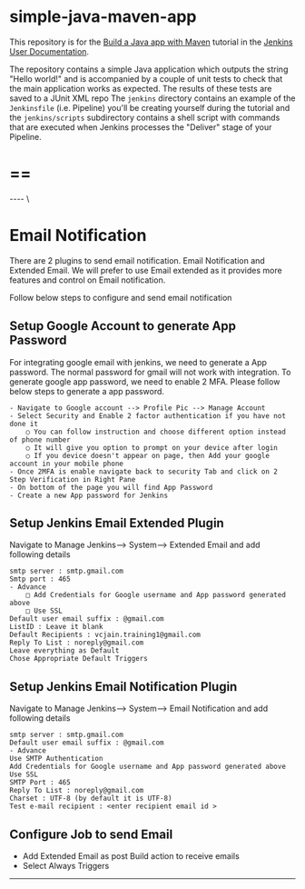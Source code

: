 # simple-java-maven-app

This repository is for the
[Build a Java app with Maven](https://jenkins.io/doc/tutorials/build-a-java-app-with-maven/)
tutorial in the [Jenkins User Documentation](https://jenkins.io/doc/).

The repository contains a simple Java application which outputs the string
"Hello world!" and is accompanied by a couple of unit tests to check that the
main application works as expected. The results of these tests are saved to a
JUnit XML repo
The `jenkins` directory contains an example of the `Jenkinsfile` (i.e. Pipeline)
you'll be creating yourself during the tutorial and the `jenkins/scripts` subdirectory
contains a shell script with commands that are executed when Jenkins processes
the "Deliver" stage of your Pipeline.
# ==
---- \


# Email Notification
There are 2 plugins to send email notification. Email Notification and Extended Email. We will prefer to use Email extended as it provides more features and control on Email notification.

Follow below steps to configure and send email notification

## Setup Google Account to generate App Password
For integrating google email with jenkins, we need to generate a App password. The normal password for gmail will not work with integration. 
To generate google app password, we need to enable 2 MFA. Please follow below steps to generate a app password.

```
- Navigate to Google account --> Profile Pic --> Manage Account
- Select Security and Enable 2 factor authentication if you have not done it
	○ You can follow instruction and choose different option instead of phone number
	○ It will give you option to prompt on your device after login
	○ If you device doesn't appear on page, then Add your google account in your mobile phone
- Once 2MFA is enable navigate back to security Tab and click on 2 Step Verification in Right Pane
- On bottom of the page you will find App Password
- Create a new App password for Jenkins
```
## Setup Jenkins Email Extended Plugin
Navigate to Manage Jenkins--> System--> Extended Email and add following details

```
smtp server : smtp.gmail.com
Smtp port : 465
- Advance
	□ Add Credentials for Google username and App password generated above
	□ Use SSL
Default user email suffix : @gmail.com
ListID : Leave it blank
Default Recipients : vcjain.training1@gmail.com
Reply To List : noreply@gmail.com
Leave everything as Default
Chose Appropriate Default Triggers
```

## Setup Jenkins Email Notification Plugin

Navigate to Manage Jenkins--> System--> Email Notification and add following details
```
smtp server : smtp.gmail.com
Default user email suffix : @gmail.com
- Advance 
Use SMTP Authentication
Add Credentials for Google username and App password generated above
Use SSL
SMTP Port : 465
Reply To List : noreply@gmail.com
Charset : UTF-8 (by default it is UTF-8)
Test e-mail recipient : <enter recipient email id >
```
## Configure Job to send Email
- Add Extended Email as post Build action to receive emails
- Select Always Triggers


-----
